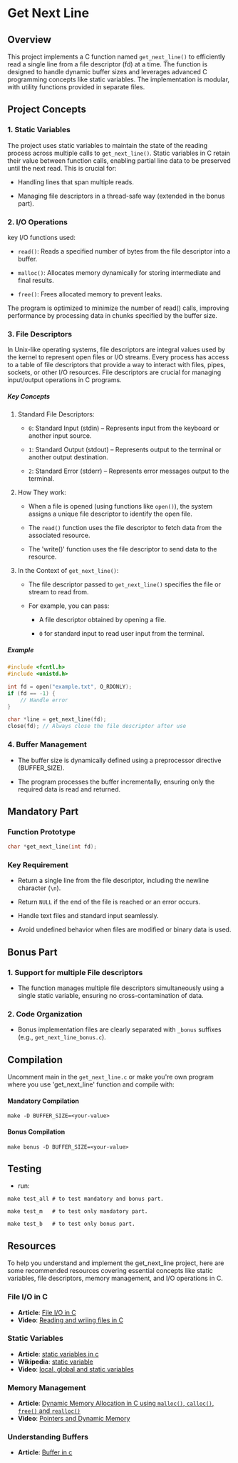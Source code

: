 # Get Next Line

## Overview

This project implements a C function named `get_next_line()` to efficiently read a single line from a file descriptor (fd) at a time. The function is designed to handle dynamic buffer sizes and leverages advanced C programming concepts like static variables. The implementation is modular, with utility functions provided in separate files.

## Project Concepts

### 1. Static Variables

The project uses static variables to maintain the state of the reading process across multiple calls to `get_next_line()`. Static variables in C retain their value between function calls, enabling partial line data to be preserved until the next read. This is crucial for:

- Handling lines that span multiple reads.

- Managing file descriptors in a thread-safe way (extended in the bonus part).

### 2. I/O Operations

key I/O functions used:

- `read()`: Reads a specified number of bytes from the file descriptor into a buffer.

- `malloc()`: Allocates memory dynamically for storing intermediate and final results.

- `free()`: Frees allocated memory to prevent leaks.

The program is optimized to minimize the number of read() calls, improving performance by processing data in chunks specified by the buffer size.

### 3. File Descriptors

In Unix-like operating systems, file descriptors are integral values used by the kernel to represent open files or I/O streams. Every process has access to a table of file descriptors that provide a way to interact with files, pipes, sockets, or other I/O resources. File descriptors are crucial for managing input/output operations in C programs.

##### Key Concepts

1. Standard File Descriptors:

   - `0`: Standard Input (stdin) – Represents input from the keyboard or another input source.

   - `1`: Standard Output (stdout) – Represents output to the terminal or another output destination.

   - `2`: Standard Error (stderr) – Represents error messages output to the terminal.

2. How They work:

   - When a file is opened (using functions like `open()`), the system assigns a unique file descriptor to identify the open file.

   - The `read()` function uses the file descriptor to fetch data from the associated resource.

   - The 'write()' function uses the file descriptor to send data to the resource.

3. In the Context of `get_next_line()`:

   - The file descriptor passed to `get_next_line()` specifies the file or stream to read from.

   - For example, you can pass:

     - A file descriptor obtained by opening a file.

     - `0` for standard input to read user input from the terminal.

##### Example

```c
#include <fcntl.h>
#include <unistd.h>

int fd = open("example.txt", O_RDONLY);
if (fd == -1) {
    // Handle error
}

char *line = get_next_line(fd);
close(fd); // Always close the file descriptor after use
```

### 4. Buffer Management

- The buffer size is dynamically defined using a preprocessor directive (BUFFER_SIZE).

- The program processes the buffer incrementally, ensuring only the required data is read and returned.

## Mandatory Part

### Function Prototype

```c
char *get_next_line(int fd);
```

### Key Requirement

- Return a single line from the file descriptor, including the newline character (`\n`).

- Return `NULL` if the end of the file is reached or an error occurs.

- Handle text files and standard input seamlessly.

- Avoid undefined behavior when files are modified or binary data is used.

## Bonus Part

### 1. Support for multiple File descriptors

- The function manages multiple file descriptors simultaneously using a single static variable, ensuring no cross-contamination of data.

### 2. Code Organization

- Bonus implementation files are clearly separated with `_bonus` suffixes (e.g., `get_next_line_bonus.c`).

## Compilation

Uncomment main in the `get_next_line.c` or make you're own program where you use 'get_next_line' function and compile with:

#### Mandatory Compilation

```make
make -D BUFFER_SIZE=<your-value>
```

#### Bonus Compilation

```make
make bonus -D BUFFER_SIZE=<your-value>
```

## Testing

- run:

```make
make test_all # to test mandatory and bonus part.

make test_m   # to test only mandatory part.

make test_b   # to test only bonus part.
```

## Resources

To help you understand and implement the get_next_line project, here are some recommended resources covering essential concepts like static variables, file descriptors, memory management, and I/O operations in C.

### File I/O in C

- **Article**: [File I/O in C](https://www.geeksforgeeks.org/input-output-system-calls-c-create-open-close-read-write/)
- **Video**: [Reading and wriing files in C](https://youtu.be/BQJBe4IbsvQ?si=68bYexEe2oj__uYr)

### Static Variables

- **Article**: [static variables in c](https://www.geeksforgeeks.org/static-variables-in-c/)
- **Wikipedia**: [static variable](https://www.geeksforgeeks.org/static-variables-in-c/)
- **Video**: [local, global and static variables](https://youtu.be/K9s1EuzMmYI?si=veSuiRD5LPt2ZkrI)

### Memory Management

- **Article**: [Dynamic Memory Allocation in C using `malloc()`, `calloc()`, `free()` and `realloc()`](https://www.geeksforgeeks.org/dynamic-memory-allocation-in-c-using-malloc-calloc-free-and-realloc/)
- **Video**: [Pointers and Dynamic Memory](https://www.youtube.com/watch?v=_8-ht2AKyH4)

### Understanding Buffers

- **Article**: [Buffer in c](https://www.geeksforgeeks.org/buffer-in-c-programming/)
